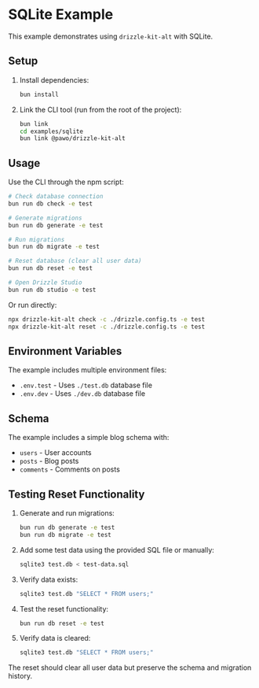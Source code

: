 # SQLite Example

This example demonstrates using `drizzle-kit-alt` with SQLite.

## Setup

1. Install dependencies:
   ```bash
   bun install
   ```

2. Link the CLI tool (run from the root of the project):
   ```bash
   bun link
   cd examples/sqlite
   bun link @pawo/drizzle-kit-alt
   ```

## Usage

Use the CLI through the npm script:

```bash
# Check database connection  
bun run db check -e test

# Generate migrations
bun run db generate -e test

# Run migrations
bun run db migrate -e test

# Reset database (clear all user data)
bun run db reset -e test

# Open Drizzle Studio
bun run db studio -e test
```

Or run directly:
```bash
npx drizzle-kit-alt check -c ./drizzle.config.ts -e test
npx drizzle-kit-alt reset -c ./drizzle.config.ts -e test
```

## Environment Variables

The example includes multiple environment files:
- `.env.test` - Uses `./test.db` database file
- `.env.dev` - Uses `./dev.db` database file

## Schema

The example includes a simple blog schema with:
- `users` - User accounts
- `posts` - Blog posts 
- `comments` - Comments on posts

## Testing Reset Functionality

1. Generate and run migrations:
   ```bash
   bun run db generate -e test
   bun run db migrate -e test
   ```

2. Add some test data using the provided SQL file or manually:
   ```bash
   sqlite3 test.db < test-data.sql
   ```

3. Verify data exists:
   ```bash
   sqlite3 test.db "SELECT * FROM users;"
   ```

4. Test the reset functionality:
   ```bash
   bun run db reset -e test
   ```

5. Verify data is cleared:
   ```bash
   sqlite3 test.db "SELECT * FROM users;"
   ```

The reset should clear all user data but preserve the schema and migration history.
